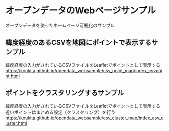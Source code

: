 # オープンデータのWebページサンプル
オープンデータを使ったホームページ可視化のサンプル  


## 緯度経度のあるCSVを地図にポイントで表示するサンプル
緯度経度の入力がされているCSVファイルをLeafletでポイントとして表示する  
https://koukita.github.io/opendata_websample/csv_point_map/index_csvpoint.html

## ポイントをクラスタリングするサンプル
緯度経度の入力がされているCSVファイルをLeafletでポイントとして表示する  
近いポイントはまとめる設定（クラスタリング）を行う  
https://koukita.github.io/opendata_websample/csv_cluster_map/index_csv_cluster.html
